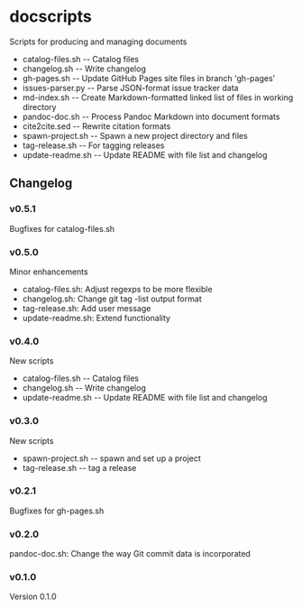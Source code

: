 docscripts
==========

Scripts for producing and managing documents

* catalog-files.sh -- Catalog files
* changelog.sh -- Write changelog
* gh-pages.sh -- Update GitHub Pages site files in branch 'gh-pages'
* issues-parser.py -- Parse JSON-format issue tracker data
* md-index.sh -- Create Markdown-formatted linked list of files in working directory
* pandoc-doc.sh -- Process Pandoc Markdown into document formats
* cite2cite.sed -- Rewrite citation formats
* spawn-project.sh -- Spawn a new project directory and files
* tag-release.sh -- For tagging releases
* update-readme.sh -- Update README with file list and changelog


Changelog
---------

### v0.5.1

Bugfixes for catalog-files.sh


### v0.5.0

Minor enhancements

* catalog-files.sh: Adjust regexps to be more flexible
* changelog.sh: Change git tag -list output format
* tag-release.sh: Add user message
* update-readme.sh: Extend functionality


### v0.4.0

New scripts

* catalog-files.sh -- Catalog files
* changelog.sh -- Write changelog
* update-readme.sh -- Update README with file list and changelog


### v0.3.0

New scripts

* spawn-project.sh -- spawn and set up a project
* tag-release.sh -- tag a release


### v0.2.1

Bugfixes for gh-pages.sh


### v0.2.0

pandoc-doc.sh: Change the way Git commit data is incorporated


### v0.1.0

Version 0.1.0
